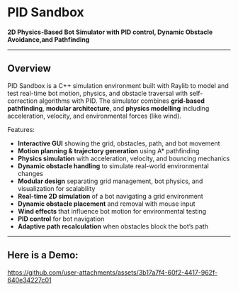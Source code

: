 # PID Sandbox

**2D Physics-Based Bot Simulator with PID control, Dynamic Obstacle Avoidance,and Pathfinding**  

---

## Overview

PID Sandbox is a C++ simulation environment built with Raylib to model and test real-time bot motion, physics, and obstacle traversal with self-correction algorithms with PID. The simulator combines **grid-based pathfinding**, **modular architecture**, and **physics modelling** including acceleration, velocity, and environmental forces (like wind).  

Features:
- **Interactive GUI** showing the grid, obstacles, path, and bot movement 
- **Motion planning & trajectory generation** using A* pathfinding  
- **Physics simulation** with acceleration, velocity, and bouncing mechanics  
- **Dynamic obstacle handling** to simulate real-world environmental changes  
- **Modular design** separating grid management, bot physics, and visualization for scalability
- **Real-time 2D simulation** of a bot navigating a grid environment  
- **Dynamic obstacle placement** and removal with mouse input  
- **Wind effects** that influence bot motion for environmental testing   
- **PID control** for bot navigation  
- **Adaptive path recalculation** when obstacles block the bot’s path

---

## Here is a Demo:


https://github.com/user-attachments/assets/3b17a7f4-60f2-4417-962f-640e34227c01
